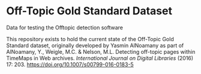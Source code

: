 # Off-Topic Gold Standard Dataset
Data for testing the Offtopic detection software

This repository exists to hold the current state of the Off-Topic Gold Standard dataset, originally developed by Yasmin AlNoamany as part of AlNoamany, Y., Weigle, M.C. & Nelson, M.L. Detecting off-topic pages within TimeMaps in Web archives. *International Journal on Digital Libraries* (2016) 17: 203. https://doi.org/10.1007/s00799-016-0183-5
